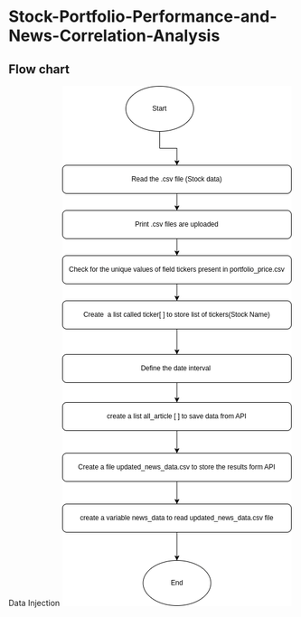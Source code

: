# Stock-Portfolio-Performance-and-News-Correlation-Analysis


## Flow chart 
Data Injection 
![alt text](Data_injection.drawio.png)
